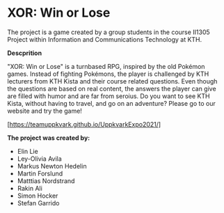 # XOR: Win or Lose

The project is a game created by a group students in the course II1305 Project within Information and Communications Technology at KTH.

**Descprition**

"XOR: Win or Lose" is a turnbased RPG, inspired by the old Pokémon games. Instead of fighting Pokémons, the player is challenged by KTH lecturers from KTH Kista and their course related questions. Even though the questions are based on real content, the answers the player can give are filled with humor and are far from seroius. Do you want to see KTH Kista, without having to travel, and go on an adventure? Please go to our website and try the game!


[https://teamuppkvark.github.io/UppkvarkExpo2021/]

**The project was created by:**
- Elin Lie
- Ley-Olivia Avila
- Markus Newton Hedelin
- Martin Forslund
- Matttias Nordstrand
- Rakin Ali
- Simon Hocker 
- Stefan Garrido

